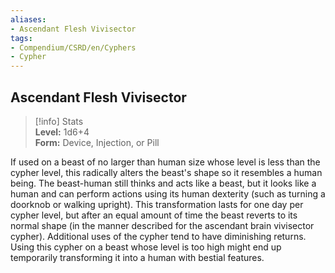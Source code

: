 ```yaml
---
aliases:
- Ascendant Flesh Vivisector
tags:
- Compendium/CSRD/en/Cyphers
- Cypher
---
```


  
## Ascendant Flesh Vivisector  
>[!info] Stats  
> **Level:** 1d6+4  
> **Form:** Device, Injection, or Pill
  
If used on a beast of no larger than human size whose level is less than the cypher level, this radically alters the beast's shape so it resembles a human being. The beast-human still thinks and acts like a beast, but it looks like a human and can perform actions using its human dexterity (such as turning a doorknob or walking upright). This transformation lasts for one day per cypher level, but after an equal amount of time the beast reverts to its normal shape (in the manner described for the ascendant brain vivisector cypher). Additional uses of the cypher tend to have diminishing returns. Using this cypher on a beast whose level is too high might end up temporarily transforming it into a human with bestial features.